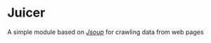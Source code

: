# Juicer
A simple module based on [_Jsoup_][1] for crawling data from web pages

[1]:https://github.com/jhy/jsoup/